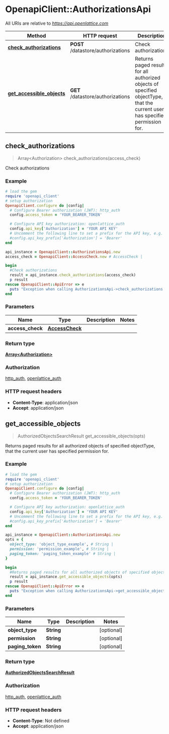 # OpenapiClient::AuthorizationsApi

All URIs are relative to *https://api.openlattice.com*

Method | HTTP request | Description
------------- | ------------- | -------------
[**check_authorizations**](AuthorizationsApi.md#check_authorizations) | **POST** /datastore/authorizations | Check authorizations
[**get_accessible_objects**](AuthorizationsApi.md#get_accessible_objects) | **GET** /datastore/authorizations | Returns paged results for all authorized objects of specified objectType, that the current user has specified permission for.



## check_authorizations

> Array&lt;Authorization&gt; check_authorizations(access_check)

Check authorizations

### Example

```ruby
# load the gem
require 'openapi_client'
# setup authorization
OpenapiClient.configure do |config|
  # Configure Bearer authorization (JWT): http_auth
  config.access_token = 'YOUR_BEARER_TOKEN'

  # Configure API key authorization: openlattice_auth
  config.api_key['Authorization'] = 'YOUR API KEY'
  # Uncomment the following line to set a prefix for the API key, e.g. 'Bearer' (defaults to nil)
  #config.api_key_prefix['Authorization'] = 'Bearer'
end

api_instance = OpenapiClient::AuthorizationsApi.new
access_check = OpenapiClient::AccessCheck.new # AccessCheck | 

begin
  #Check authorizations
  result = api_instance.check_authorizations(access_check)
  p result
rescue OpenapiClient::ApiError => e
  puts "Exception when calling AuthorizationsApi->check_authorizations: #{e}"
end
```

### Parameters


Name | Type | Description  | Notes
------------- | ------------- | ------------- | -------------
 **access_check** | [**AccessCheck**](AccessCheck.md)|  | 

### Return type

[**Array&lt;Authorization&gt;**](Authorization.md)

### Authorization

[http_auth](../README.md#http_auth), [openlattice_auth](../README.md#openlattice_auth)

### HTTP request headers

- **Content-Type**: application/json
- **Accept**: application/json


## get_accessible_objects

> AuthorizedObjectsSearchResult get_accessible_objects(opts)

Returns paged results for all authorized objects of specified objectType, that the current user has specified permission for.

### Example

```ruby
# load the gem
require 'openapi_client'
# setup authorization
OpenapiClient.configure do |config|
  # Configure Bearer authorization (JWT): http_auth
  config.access_token = 'YOUR_BEARER_TOKEN'

  # Configure API key authorization: openlattice_auth
  config.api_key['Authorization'] = 'YOUR API KEY'
  # Uncomment the following line to set a prefix for the API key, e.g. 'Bearer' (defaults to nil)
  #config.api_key_prefix['Authorization'] = 'Bearer'
end

api_instance = OpenapiClient::AuthorizationsApi.new
opts = {
  object_type: 'object_type_example', # String | 
  permission: 'permission_example', # String | 
  paging_token: 'paging_token_example' # String | 
}

begin
  #Returns paged results for all authorized objects of specified objectType, that the current user has specified permission for.
  result = api_instance.get_accessible_objects(opts)
  p result
rescue OpenapiClient::ApiError => e
  puts "Exception when calling AuthorizationsApi->get_accessible_objects: #{e}"
end
```

### Parameters


Name | Type | Description  | Notes
------------- | ------------- | ------------- | -------------
 **object_type** | **String**|  | [optional] 
 **permission** | **String**|  | [optional] 
 **paging_token** | **String**|  | [optional] 

### Return type

[**AuthorizedObjectsSearchResult**](AuthorizedObjectsSearchResult.md)

### Authorization

[http_auth](../README.md#http_auth), [openlattice_auth](../README.md#openlattice_auth)

### HTTP request headers

- **Content-Type**: Not defined
- **Accept**: application/json

